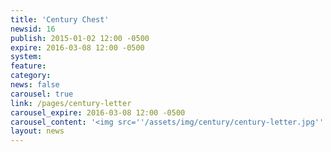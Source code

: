 ```yaml
---
title: 'Century Chest'
newsid: 16
publish: 2015-01-02 12:00 -0500
expire: 2016-03-08 12:00 -0500
system: 
feature: 
category: 
news: false
carousel: true
link: /pages/century-letter
carousel_expire: 2016-03-08 12:00 -0500
carousel_content: '<img src=''/assets/img/century/century-letter.jpg'' alt=''Oklahoma Supreme Court Century Letter, 1913-2013'' />'
layout: news
---
```

